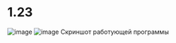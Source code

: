 # 1.23
![image](https://user-images.githubusercontent.com/51385107/193573143-baefcdbf-ba60-4fbb-8275-98010ae595ef.png)
![image](https://user-images.githubusercontent.com/51385107/193573213-e93b8ae7-2c5f-4540-b2eb-714644638add.png)
Скриншот работующей программы
